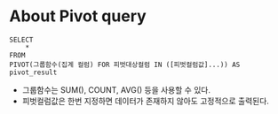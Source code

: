 # About Pivot query

	SELECT
		*
	FROM
	PIVOT(그룹함수(집계 컬럼) FOR 피벗대상컬럼 IN ([피벗컬럼값]...)) AS pivot_result

 - 그룹함수는 SUM(), COUNT, AVG() 등을 사용할 수 있다.
 - 피벗컬럼값은 한번 지정하면 데이터가 존재하지 않아도 고정적으로 출력된다.
 
	

